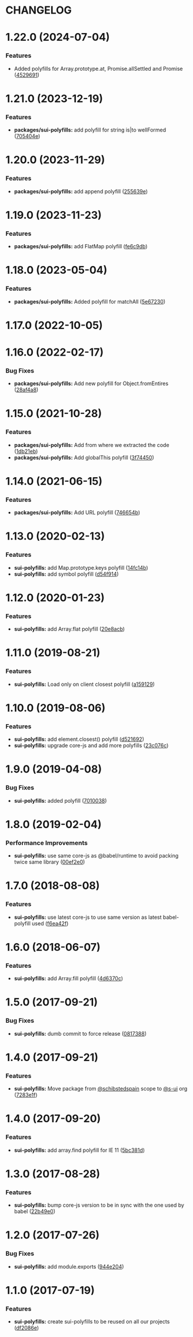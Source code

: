 # CHANGELOG

# 1.22.0 (2024-07-04)


### Features

* Added polyfills for Array.prototype.at, Promise.allSettled and Promise ([4529691](https://github.com/SUI-Components/sui/commit/45296917522078792e08692a4faf25b537357374))



# 1.21.0 (2023-12-19)


### Features

* **packages/sui-polyfills:** add polyfill for string is|to wellFormed ([705404e](https://github.com/SUI-Components/sui/commit/705404ea5332157227ecfb924562d525e5956d80))



# 1.20.0 (2023-11-29)


### Features

* **packages/sui-polyfills:** add append polyfill ([255639e](https://github.com/SUI-Components/sui/commit/255639ea48be85b8e7af6417cbb619b5d351f7ff))



# 1.19.0 (2023-11-23)


### Features

* **packages/sui-polyfills:** add FlatMap polyfill ([fe6c9db](https://github.com/SUI-Components/sui/commit/fe6c9db2cd1883d34c070db288fce4a5533efe65))



# 1.18.0 (2023-05-04)


### Features

* **packages/sui-polyfills:** Added polyfill for matchAll ([5e67230](https://github.com/SUI-Components/sui/commit/5e67230afd90179ce60e0ba3eca473dd96f716e2))



# 1.17.0 (2022-10-05)



# 1.16.0 (2022-02-17)


### Bug Fixes

* **packages/sui-polyfills:** Add new polyfill for Object.fromEntires ([28af4a8](https://github.com/SUI-Components/sui/commit/28af4a83d031182dbb3ecd345f3199162385ab9a))



# 1.15.0 (2021-10-28)


### Features

* **packages/sui-polyfills:** Add from where we extracted the code ([1db21eb](https://github.com/SUI-Components/sui/commit/1db21ebc5629fdf3da314c27620066da8f63141f))
* **packages/sui-polyfills:** Add globalThis polyfill ([3f74450](https://github.com/SUI-Components/sui/commit/3f74450573d4fa0634f0aaadb6e43a7993fa80bd))



# 1.14.0 (2021-06-15)


### Features

* **packages/sui-polyfills:** Add URL polyfill ([746654b](https://github.com/SUI-Components/sui/commit/746654b7f2aee8c02cb86b66f8a6ac66ae4b6dc4))



# 1.13.0 (2020-02-13)


### Features

* **sui-polyfills:** add Map.prototype.keys polyfill ([14fc14b](https://github.com/SUI-Components/sui/commit/14fc14bd8abc13ae83c1948972a5829f68e6b8c4))
* **sui-polyfills:** add symbol polyfill ([d54f914](https://github.com/SUI-Components/sui/commit/d54f9143f2440952abb8923400a19726546a6932))



# 1.12.0 (2020-01-23)


### Features

* **sui-polyfills:** add Array.flat polyfill ([20e8acb](https://github.com/SUI-Components/sui/commit/20e8acbd6e1396f8963b00967fb4d036e932e61a))



# 1.11.0 (2019-08-21)


### Features

* **sui-polyfills:** Load only on client closest polyfill ([a159129](https://github.com/SUI-Components/sui/commit/a1591297d28c2e798a705ae27fabdfc28bc51866))



# 1.10.0 (2019-08-06)


### Features

* **sui-polyfills:** add element.closest() polyfill ([d521692](https://github.com/SUI-Components/sui/commit/d52169271205443dc90f479b4e843be55ec94122))
* **sui-polyfills:** upgrade core-js and add more polyfills ([23c076c](https://github.com/SUI-Components/sui/commit/23c076cccc230c2be2f16d5cf6fb9bdfdd5df994))



# 1.9.0 (2019-04-08)


### Bug Fixes

* **sui-polyfills:** added polyfill ([7010038](https://github.com/SUI-Components/sui/commit/70100380a81e9c65a7af2f0e3e1ecf735933c757))



# 1.8.0 (2019-02-04)


### Performance Improvements

* **sui-polyfills:** use same core-js as @babel/runtime to avoid packing twice same library ([00ef2e0](https://github.com/SUI-Components/sui/commit/00ef2e031ab6ed32e2bb0f496e6f13997e553e16))



# 1.7.0 (2018-08-08)


### Features

* **sui-polyfills:** use latest core-js to use same version as latest babel-polyfill used ([f6ea42f](https://github.com/SUI-Components/sui/commit/f6ea42f6eca12567664cf8b481ad847e4ebc0148))



# 1.6.0 (2018-06-07)


### Features

* **sui-polyfills:** add Array.fill polyfill ([4d6370c](https://github.com/SUI-Components/sui/commit/4d6370c8fd911f135a5180bb9dd33a40a8371e9f))



# 1.5.0 (2017-09-21)


### Bug Fixes

* **sui-polyfills:** dumb commit to force release ([0817388](https://github.com/SUI-Components/sui/commit/08173881e28e6a563040c175b0e13af195d4e26a))



# 1.4.0 (2017-09-21)


### Features

* **sui-polyfills:** Move package from [@schibstedspain](https://github.com/schibstedspain) scope to [@s-ui](https://github.com/s-ui) org ([7283e1f](https://github.com/SUI-Components/sui/commit/7283e1f87bcd6beef2f2afbc21c76238be7d17d5))



# 1.4.0 (2017-09-20)


### Features

* **sui-polyfills:** add array.find polyfill for IE 11 ([5bc381d](https://github.com/SUI-Components/sui/commit/5bc381d9a11145162963fba5b5d2d0971a16a4e8))



# 1.3.0 (2017-08-28)


### Features

* **sui-polyfills:** bump core-js version to be in sync with the one used by babel ([22b49e0](https://github.com/SUI-Components/sui/commit/22b49e0d8ef5d23e5b3522bb00a0ce05d7ed1424))



# 1.2.0 (2017-07-26)


### Bug Fixes

* **sui-polyfills:** add module.exports ([944e204](https://github.com/SUI-Components/sui/commit/944e204e50bc149acc1887ee5135a6b1f6b55aaa))



# 1.1.0 (2017-07-19)


### Features

* **sui-polyfills:** create sui-polyfills to be reused on all our projects ([df2086e](https://github.com/SUI-Components/sui/commit/df2086e254faeef7bc08ef1005da047cefe8c609))